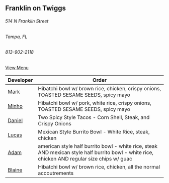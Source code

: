 ## Franklin on Twiggs
###### 514 N Franklin Street
###### Tampa, FL
###### 813-902-2118



[View Menu](https://www.toasttab.com/franklin-on-twiggs-eatery-and-market/v2/online-order#!/order)


Developer     | Order
--------------|---------------------
[Mark](http://github.com/mark-smithtb)              |  Hibatchi bowl w/ brown rice, chicken, crispy onions, TOASTED SESAME SEEDS, spicy mayo
[Minho](https://github.com/minhochoi)               | Hibatchi bowl w/ pork, white rice, crispy onions, TOASTED SESAME SEEDS, spicy mayo
[Daniel](https://github.come/dtartaglia)            | Two Spicy Style Tacos - Corn Shell, Steak, and Crispy Onions
[Lucas](https://github.com/lucasclaude)             | Mexican Style Burrito Bowl - White Rice, steak, chicken
[Adam](https://github.com/ahaubenstock)             | american style half burrito bowl - white rice, steak AND mexican style half burrito bowl - white rice, chicken AND regular size chips w/ guac
[Blaine](https://github.com/blainelawson)           | Hibatchi bowl w/ brown rice, chicken, all the normal accoutrements

